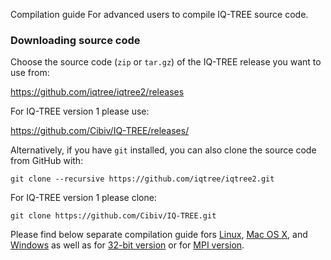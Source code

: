 Compilation guide
For advanced users to compile IQ-TREE source code.

### Downloading source code

Choose the source code (`zip` or `tar.gz`) of the IQ-TREE release you want to use from:

<https://github.com/iqtree/iqtree2/releases>

For IQ-TREE version 1 please use:

<https://github.com/Cibiv/IQ-TREE/releases/>

Alternatively, if you have `git` installed, you can also clone the source code from GitHub with:

    git clone --recursive https://github.com/iqtree/iqtree2.git

For IQ-TREE version 1 please clone:

    git clone https://github.com/Cibiv/IQ-TREE.git

Please find below separate compilation guide fors [Linux](#compiling-under-linux), [Mac OS X](#compiling-under-mac-os-x), and [Windows](#compiling-under-windows) as well as for [32-bit version](#compiling-32-bit-version) or for [MPI version](#compiling-mpi-version).